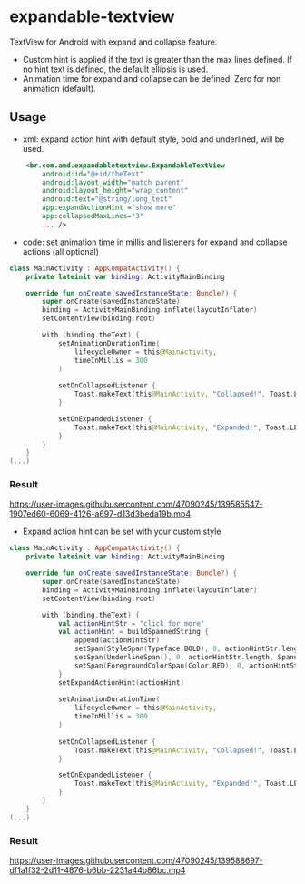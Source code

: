 # expandable-textview

TextView for Android with expand and collapse feature.

- Custom hint is applied if the text is greater than the max lines defined. If no hint text is defined, the default ellipsis is used.
- Animation time for expand and collapse can be defined. Zero for non animation (default).

## Usage

- xml: expand action hint with default style, bold and underlined, will be used.

```xml
    <br.com.amd.expandabletextview.ExpandableTextView
        android:id="@+id/theText"
        android:layout_width="match_parent"
        android:layout_height="wrap_content"
        android:text="@string/long_text"
        app:expandActionHint ="show more"
        app:collapsedMaxLines="3"
        ... />
```
- code: set animation time in millis and listeners for expand and collapse actions (all optional)

```kotlin
class MainActivity : AppCompatActivity() {
    private lateinit var binding: ActivityMainBinding

    override fun onCreate(savedInstanceState: Bundle?) {
        super.onCreate(savedInstanceState)
        binding = ActivityMainBinding.inflate(layoutInflater)
        setContentView(binding.root)

        with (binding.theText) {
            setAnimationDurationTime(
                lifecycleOwner = this@MainActivity,
                timeInMillis = 300
            )
            
            setOnCollapsedListener {
                Toast.makeText(this@MainActivity, "Collapsed!", Toast.LENGTH_SHORT).show()
            }

            setOnExpandedListener {
                Toast.makeText(this@MainActivity, "Expanded!", Toast.LENGTH_SHORT).show()
            }
        }
    }
(...)
```
### Result

https://user-images.githubusercontent.com/47090245/139585547-1907ed60-6069-4126-a697-d13d3beda19b.mp4


- Expand action hint can be set with your custom style

```kotlin
class MainActivity : AppCompatActivity() {
    private lateinit var binding: ActivityMainBinding

    override fun onCreate(savedInstanceState: Bundle?) {
        super.onCreate(savedInstanceState)
        binding = ActivityMainBinding.inflate(layoutInflater)
        setContentView(binding.root)

        with (binding.theText) {
            val actionHintStr = "click for more"
            val actionHint = buildSpannedString {
                append(actionHintStr)
                setSpan(StyleSpan(Typeface.BOLD), 0, actionHintStr.length, Spanned.SPAN_EXCLUSIVE_EXCLUSIVE)
                setSpan(UnderlineSpan(), 0, actionHintStr.length, Spanned.SPAN_EXCLUSIVE_EXCLUSIVE)
                setSpan(ForegroundColorSpan(Color.RED), 0, actionHintStr.length, Spanned.SPAN_EXCLUSIVE_EXCLUSIVE)
            }
            setExpandActionHint(actionHint)
            
            setAnimationDurationTime(
                lifecycleOwner = this@MainActivity,
                timeInMillis = 300
            )
            
            setOnCollapsedListener {
                Toast.makeText(this@MainActivity, "Collapsed!", Toast.LENGTH_SHORT).show()
            }

            setOnExpandedListener {
                Toast.makeText(this@MainActivity, "Expanded!", Toast.LENGTH_SHORT).show()
            }
        }
    }
(...)
```

### Result

https://user-images.githubusercontent.com/47090245/139588697-df1a1f32-2d11-4876-b6bb-2231a44b86bc.mp4


